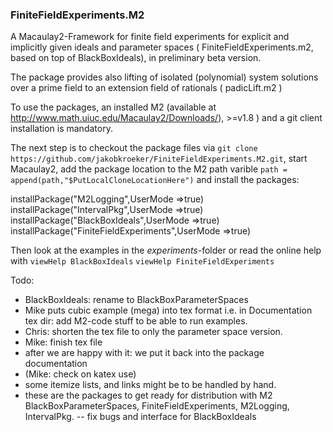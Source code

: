 ### FiniteFieldExperiments.M2

A Macaulay2-Framework for finite field experiments for explicit and implicitly given ideals and parameter spaces
( FiniteFieldExperiments.m2, based on top of BlackBoxIdeals), in preliminary beta version.


The package provides also lifting of isolated (polynomial) system solutions over a prime field to an extension field of rationals
( padicLift.m2 )


To use the packages,
an installed M2 (available at http://www.math.uiuc.edu/Macaulay2/Downloads/), >=v1.8 ) and a git client installation is mandatory.

The next step is to checkout the package files via
`git clone https://github.com/jakobkroeker/FiniteFieldExperiments.M2.git`,
start Macaulay2,
add the package location to the M2 path varible
`path = append(path,"$PutLocalCloneLocationHere")`
and install the packages:

installPackage("M2Logging",UserMode =>true)
installPackage("IntervalPkg",UserMode =>true)
installPackage("BlackBoxIdeals",UserMode =>true)
installPackage("FiniteFieldExperiments",UserMode =>true)


Then look at the examples in the *experiments*-folder
or read the online help with 
`viewHelp BlackBoxIdeals`
`viewHelp FiniteFieldExperiments`


Todo:

- BlackBoxIdeals: rename to BlackBoxParameterSpaces
- Mike puts cubic example (mega) into tex format
    i.e. in Documentation tex dir: add M2-code stuff to be able to run examples.
- Chris: shorten the tex file to only the parameter space version.
- Mike: finish tex file
- after we are happy with it: we put it back into the package documentation
-  (Mike: check on katex use)
-  some itemize lists, and links might be to be handled by hand.
- these are the packages to get ready for distribution with M2
   BlackBoxParameterSpaces, FiniteFieldExperiments, M2Logging, IntervalPkg.
-- fix bugs and interface for BlackBoxIdeals



